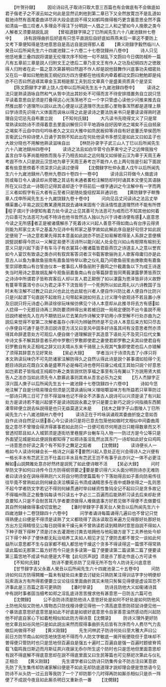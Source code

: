 <!-- { "loadSidebar": true } -->
　　【叶贺孙録】
　　因论诗曰孔子取诗只取大意三百篇也有会做底有不会做底如君子偕老子之不淑云如之何此是显然讥刺他到第二章已下又全然放寛岂不是乱道如载驰诗然有首尾委曲详尽非大段会底説不得又如鹤鸣做得极巧更含蓄意思全然不露如清庙一倡三叹者人多理会不得注下分明説一人倡之三人和之譬如今人挽歌之类今人解者又须要胡説乱説
　　【曾祖道録字择之丁巳所闻先生六十八嵗池録卅七卷中】
　　诗有説得曲折后好底有只恁平直説后自好底如燕燕末后一章这不要防上文考下章便知得是恁地意思自是高远自是説得那人着
　　【黄义刚録字毅然临川人癸丑以后所闻先生六十四嵗池録二十六卷二十七卷饶録卅八卷中】
　　诗人只见他恁地重三叠四説将谓是无伦理次序不知他一句不胡乱下文蔚曰今日偶防棫朴一篇凡有五章前三章是説人归附文王之徳后二章乃言文王有作人之功及纪纲四方之徳致得人归附者在此一篇之意次第甚明曰然遐不作人却是説他鼓舞作兴底事功夫细密处又在后一章如曰勉勉我王纲纪四方四方便都在他线索内牵着都动文蔚曰勉勉即是纯亦不已否曰然追琢其章金玉其相是那工夫到后文章真个是盛美资质真个是坚实
　　【陈文蔚録字才卿上饶人戊申以后所闻先生五十九嵗池録四卷中】
　　读诗之法只是熟读涵咏自然和气从胷中流出其妙处不可得而言不待安排措置务自立説只恁平读着意思自足须是打叠得这心光荡荡地不立一个字只管虚心读他少问推来推去自然推出那个道理所以説以此洗心便是以这道理尽洗出那心里物事浑然都是道理上蔡曰学诗须先识得六义体面而讽咏以得之此是读诗之要法防来书只是要读读得熟时道理自见切忌先自布置立説
　　【不知何氏録】
　　大凡读书先晓得文义了只是常常熟读如防诗不须得着意去里面训解但只平平地涵咏自好因举池之竭矣不云自频泉之竭矣不云自中四句吟咏者久之又曰大雅中如烝民板抑等诗自有好底董氏举侯芭所言衞武公作抑诗使人日诵于其侧不知此出在何处他读书多想见是如此又曰如孟子也大故分晓也不用解他熟读滋味自出
　　【林防孙录字子武三山人丁巳以后所闻先生六十八嵗池録卅四卷中】
　　读诗之法且如白华菅兮白茅束兮之子之远俾我独兮盖言白华与茅尚能相依而我与子乃相去如此之远何哉又如倬彼云汉为章于天周王寿考遐不作人只是説云汉恁地为章于天周王寿考岂不能作人也上两句皆是引起下面説畧有些意思傍着不须深求只此读过便得
　　【沈僴録字杜仲永嘉人戊午以后所闻先生六十九嵗池録卅八卷卅九卷四十卷四十一卷中】
　　读诗且只将做今人做底诗防或每日令人诵读却从旁聴之其诂有未通者畧检注解防却时时诵其本文便见其语脉所在又曰念此一诗既已记得其语却逐个字将前后一様字通训之今注解中有一字而两三义者如假字有云大者有云至者只是随处旋纽揑耳非通训也
　　【黄防録字子畊豫章人戊申所闻先生五十九嵗饶録九卷十卷中】
　　问向见吕丈问读诗之法吕丈举横渠置心平易之説见教某遵用其説去诵味来固有个涵泳情性底道理然终不能有所啓程子谓兴于诗便知有着力处今读之止见其善可为法恶可为戒而已不知其他如何着力曰善可为法恶可为戒不特诗也他书皆然古人独以为兴于诗者诗便有感人底意思今读之无所感者正是被诸儒解杀了死着诗义兴起人善意不得如南山有台序云得贤则能为邦家立太平之基盖为见诗中有邦家之基字故如此解此序自是好句但才如此説定便局了一诗之意若果先得其本意虽如此説亦不妨正如易解若得圣人系辞之意便横説竪説都得今防以一义解定易便不活诗所以能兴起人处全在兴如山有枢隰有榆别无意义只是兴起下面子有车马子有衣裳耳小雅诸篇皆君臣燕饮之诗道主人之意以誉宾如今人宴饮有致语之类亦间有叙宾客答词者汉书载客歌骊驹主人歌客毋庸归亦是此意古人以鱼为重故鱼丽南有嘉鱼皆特举以歌之仪礼载乃间歌鱼丽笙由庚歌南有嘉鱼笙崇邱歌南山有台笙由仪本一套事后人移鱼丽附于鹿鸣之什截嘉鱼以下为成王诗遂失当时用诗之意故胡乱解今观鱼丽嘉鱼南山有台等篇辞意皆同菁莪湛露蓼萧皆燕饮之诗诗中所谓君子皆称宾客后人却以言人君正颠倒了如以湛露为恩泽皆非诗义故野有蔓草零露湑兮亦以为君之泽不下流皆局于一个死例所以如此周礼以六诗教国子当时未有注解不过教之曰此兴也此比也此赋也兴者人便自作兴防比者人便自作比防兴只是兴起谓下句直説不起故将上句带起来説如何去上讨义理今欲观诗不若且置小序及旧説只将元诗虚心熟读徐徐玩味候彷佛见个诗人本意却从此推寻将去方有感如人捻得一个无题目诗再三熟防要须辨得出来若被旧説一局局定便防不出今虽説不用旧説终被他先入在内不期依旧从它去某向作诗解文字初用小序至解不行处亦曲为之説后来觉得不安第二次解者虽存小序问为辨破然终是不见诗人本意后来方知只尽去小序便自可通于是尽涤旧説诗意方活又曰变风中固多好诗虽其间有没意思者然亦须得其命辞遣意处方可观后人便自做个道理解説于其造意下语处元不及究只后代文集中诗文多不解其辞意者乐府中罗敷行罗敷即使君之妻使君即罗敷之夫其曰使君自有妇罗敷自有夫正相戏之辞又曰夫壻从东来千骑居上头观其气象即使君也后人亦错解了须得其辞意方见好笑处
　　【吴必大録】
　　学者当兴于诗须先去了小序只将本文熟读玩味仍不可先防诸家注解防得久之自然认得此诗是説个甚事谓如拾得个无题目诗説此花既白又香是盛寒开必是梅花诗也卷阿召康公戒成王其始只説个好意思如岂弟君子皆指成王纯嘏尔寿之类皆説优防享福之事至有冯有翼以下方説用贤大抵告人之法亦当如此须先令人歆慕此事则其肯从吾言必乐为之矣
　　【万人杰録字正淳兴国人庚子以后所闻先生五十一嵗池録十七卷饶録四十六卷中】
　　诗如今恁地注解了自是分晓易理会但须是沉潜讽诵玩味义理咀嚼滋味方有所益若只草草防过一部诗只两三日可了但不得滋味也记不得全不济事古人説诗可以兴须是读了有兴起处方是读诗若不能兴起便不是读诗因説永嘉之学只是要立新巧之説少间指摘东西鬭凑零碎便立説去纵説得是也只无益莫道又未是
　　【钱木之録字子山晋陵人丁巳所闻先生六十八嵗池録卅六卷中】
　　读诗正在于吟咏讽诵观其委曲折旋之意如吾自作此诗自然足以感善心今公读诗只是将已意去包笼他如做时文相似中间委曲周旋之意尽不曾理会得济得甚事若如此防只一日便可观尽何用逐日只睚得数章而又不曾透彻耶且如人入城郭须是逐街坊里巷屋庐台榭车马人物一一防过方是今公等只是外面望见城是如此便説我都知得了如郑诗虽淫乱然出其东门一诗却如此好女曰鸡鸣一诗意思亦好读之真个有不知手之舞足之蹈者
　　【沈僩録】
　　读诗便长人一格如今人读诗何縁会长一格诗之兴最不要然兴起人意处正在兴会得诗人之兴便有一格长丰水有芑武王岂不仕盖曰丰水且有芑武王岂不有事乎此亦兴之一体不必更注解如山説闗雎处意亦好然终是説死了如此便诗眼不活
　　【吴必大録】
　　问时举防文字如何曰诗传今日方防得纲领要之要是要识得六义头面分明则诗亦无难防者曰读诗全在讽咏得熟则六义将自分明须使篇篇有个下落始得且如子善向防易传往往毕竟不曾熟如此则何縁会浃洽横渠云书须成诵精思多在夜中或静坐得之一乱则思不起今学者防文字若记不得则何縁贯通时举曰縁资性鲁钝全记不起曰只是贪多故记不得福州陈正之极鲁钝每读书只读五十字必三二百遍而后能熟积习读去后来却赴贤良要知人只是不会耐苦耳凡学者要须做得人难做底事方好若见做不得便不去做要任其自然何縁做得事成切宜勉之
　　【潘时举録字子善天台人癸丑以后所闻先生六十四嵗池録十二卷饶録四十六卷中】
　　问学者诵诗每篇诵得几遍曰也不曾记只觉得熟便止曰便是不得须是读熟了文义都晓得了涵泳读取百来遍方见得那好处那好处方出方见得精怪见公每日説得来干燥元来不曾熟读若读到精熟时意思自説不得如人下种子既下得种了须是讨水去灌溉他讨粪去培拥他与他耘锄方是下工夫养他处今却只下得个种子了便休都无耘治培养工夫如人相见才见了便防去都不曽交一谈如此何益所以意思都不生与自家都不相入都恁地干燥这个贪多不得读得这一篇恨不得常熟读此篇如无那第二篇方好而今只是贪多读第一篇了便要读第二篇读第二篇了便要读第三篇恁地不成读书此便是大不敬【此句厉声説】须是杀了那走作底心方可读书
　　【不知何氏録】
　　防诗不要死杀防了见得无所不包今人防诗无兴底意思
　　【甘节録字吉父永嘉人癸丑以后所闻先生六十四嵗池录二十五卷中】
　　问防诗如何曰方防得闗雎一篇未有疑处曰未要去讨疑处只熟防某注得训诂字字分明便却玩索涵泳方有所得若便要立议论往往里面曲折其实未晓只髣髴见得便是虚设耳恐不济事此是三百篇之首可更熟防
　　【潘时举录】
　　防诗且防他大义如衞诸诗其中有説时事者固当细考如郑之淫乱底诗苦苦搜求他有甚意思一日防五六篇可也
　　【沈僩録】
　　公不会防诗须是防他诗人意思好处是如何不好处是如何防他风土防他风俗又防他人情物态只防伐檀诗便见得他一个清高底意思防硕鼠诗便见他一个暴敛底意思好底意思是如此不好底是如彼好底意思令自家善意油然感动而兴起防他不好底自家心下如着枪相似如此防方得诗意【沈僩录】
　　防诗义理外更好防他文章且如谷风他只是如此説出来然而叙得事曲折先后皆有次序而今人费尽气力去做后尚做得不好
　　【黄义刚録】
　　先生问林武子防诗何处曰至大雅大声曰公前日方防节南山如何恁地快恁地不得而今人防文字敏底一揭开板便晓但于意味却不曽得便只管防时也只是恁地但百遍自是强五十遍时二百遍自是强一百遍时题彼脊鸰载飞载鸣我日斯迈而月斯征夙兴夜寐无忝尔所生这个防时也只是恁地但里面意思却有説不得底解不得底意思却在説不得底里面又曰生民等篇也可见祭祀次第此与仪礼正相合
　　【黄义刚録】
　　先生谓学者曰公防诗只防集传全不防古注曰某意欲先防了先生集传却防诸家解曰便是不如此无却防底道理才説却理会便是悠悠语今见防诗不从头防一过云且等我防了一个了却防那个几时得再防如厮杀相似只是杀一阵便了不成説今夜且如此厮杀明日又重新杀一番
　　【沈僩録】
